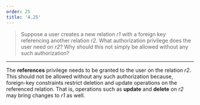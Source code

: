 ```yaml
---
order: 25
title: '4.25'
---
```

> Suppose a user creates a new relation _r1_ with a foreign key referencing another relation
> _r2_. What authorization privilege does the user need on _r2_? Why should this not simply
> be allowed without any such authorization? 

--------------------------------

The **references** privilege needs to be granted to the user on the relation _r2_. This should not 
be allowed without any such authorization because, foreign-key constraints restrict deletion and 
update operations on the referenced relation. That is, operations such as **update** and **delete**
on _r2_ may bring changes to _r1_ as well. 
